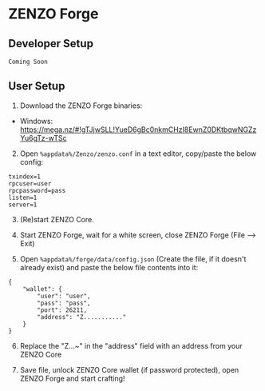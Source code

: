 # ZENZO Forge

## Developer Setup

```Coming Soon```

## User Setup

1. Download the ZENZO Forge binaries:

- Windows: https://mega.nz/#!gTJjwSLL!YueD6gBc0nkmCHzI8EwnZ0DKtbqwNGZzYu6gTz-wTSc

2. Open `%appdata%/Zenzo/zenzo.conf` in a text editor, copy/paste the below config:

```
txindex=1
rpcuser=user
rpcpassword=pass
listen=1
server=1
```

3. (Re)start ZENZO Core.

4. Start ZENZO Forge, wait for a white screen, close ZENZO Forge (File --> Exit)

5. Open `%appdata%/forge/data/config.json` (Create the file, if it doesn't already exist) and paste the below file contents into it:

```
{
    "wallet": {
        "user": "user",
        "pass": "pass",
        "port": 26211,
        "address": "Z..........."
    }
}
```

6. Replace the "Z...~" in the "address" field with an address from your ZENZO Core

7. Save file, unlock ZENZO Core wallet (if password protected), open ZENZO Forge and start crafting!
